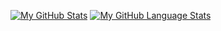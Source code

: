 
[![My GitHub Stats](https://github-readme-stats.vercel.app/api/?username=SurajKumar854&count_private=true&theme=tokyonight&showicons=true)]()
[![My GitHub Language Stats](https://github-readme-stats.vercel.app/api/top-langs/?username=SurajKumar854&langs_count=5&theme=tokyonight)]()
